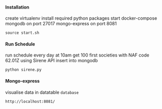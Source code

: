 
#### Installation

create virtualenv
install required python packages
start docker-compose
mongodb on port 27017
mongo-express on port 8081

`source start.sh`

#### Run Schedule

run schedule every day at 10am
get 100 first societies with NAF code 62.01Z using Sirene API
insert into mongodb

`python sirene.py`

#### Mongo-express

visualise data in datatable `database` 

`http://localhost:8081/`